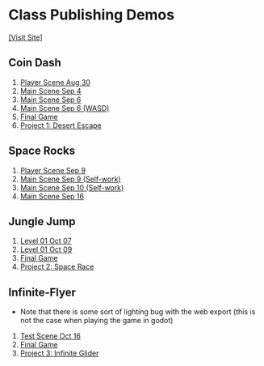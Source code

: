 # Class Publishing Demos
[[Visit Site]](https://wcu-cs-cooperlab.github.io/demo-games-tristan7303/)
## Coin Dash
1. [Player Scene Aug 30](coindash/player_scene_08_30/)
2. [Main Scene Sep 4](coindash/main_scene_09_04/)
3. [Main Scene Sep 6](coindash/main_scene_09_06/)
4. [Main Scene Sep 6 (WASD)](coindash/main_WASD/)
5. [Final Game](coindash/coindash_final/)
6. [Project 1: Desert Escape](coindash/desert_final/)

## Space Rocks
1. [Player Scene Sep 9](spacerocks/player_scene_09_09/)
2. [Main Scene Sep 9 (Self-work)](spacerocks/main_scene_09_09/)
3. [Main Scene Sep 10 (Self-work)](spacerocks/main_scene_09_10/)
4. [Main Scene Sep 16](spacerocks/main_scene_09_16/)

## Jungle Jump
1. [Level 01 Oct 07](/junglejump/level_01_10_07/)
2. [Level 01 Oct 09](junglejump/level_01_10_09/)
3. [Final Game](junglejump/jungle_final/)
4. [Project 2: Space Race](junglejump/spacerace)

## Infinite-Flyer
- Note that there is some sort of lighting bug with the web export (this is not the case when playing the game in godot)
1. [Test Scene Oct 16](infinite-flyer/test_scene_10_16/)
2. [Final Game](infinite-flyer/final/)
3. [Project 3: Infinite Glider](infinite-flyer/glider_final/)